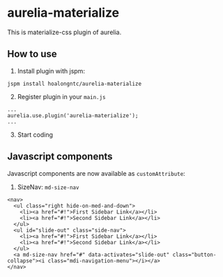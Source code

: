 # aurelia-materialize

This is materialize-css plugin of aurelia.

## How to use

1. Install plugin with jspm:

  ```shell
  jspm install hoalongntc/aurelia-materialize
  ```
2. Register plugin in your `main.js`
  ```shell
  ...
  aurelia.use.plugin('aurelia-materialize');
  ...
  ```
3. Start coding

## Javascript components

Javascript components are now available as `customAttribute`:

1. SizeNav: `md-size-nav`
  ``` 
  <nav>
    <ul class="right hide-on-med-and-down">
      <li><a href="#!">First Sidebar Link</a></li>
      <li><a href="#!">Second Sidebar Link</a></li>
    </ul>
    <ul id="slide-out" class="side-nav">
      <li><a href="#!">First Sidebar Link</a></li>
      <li><a href="#!">Second Sidebar Link</a></li>
    </ul>
    <a md-size-nav href="#" data-activates="slide-out" class="button-collapse"><i class="mdi-navigation-menu"></i></a>
  </nav>
  ```
